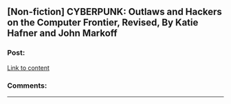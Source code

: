 ## [Non-fiction] CYBERPUNK: Outlaws and Hackers on the Computer Frontier, Revised, By Katie Hafner and John Markoff

### Post:

[Link to content](http://www.amazon.com/CYBERPUNK-Outlaws-Hackers-Computer-Frontier/dp/0684818620)

### Comments:

---

